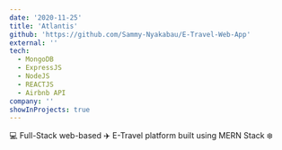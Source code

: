 ```yaml
---
date: '2020-11-25'
title: 'Atlantis'
github: 'https://github.com/Sammy-Nyakabau/E-Travel-Web-App'
external: ''
tech:
  - MongoDB
  - ExpressJS
  - NodeJS
  - REACTJS
  - Airbnb API
company: ''
showInProjects: true
---
```


💻 Full-Stack web-based ✈️ E-Travel platform built using MERN Stack ❄️
